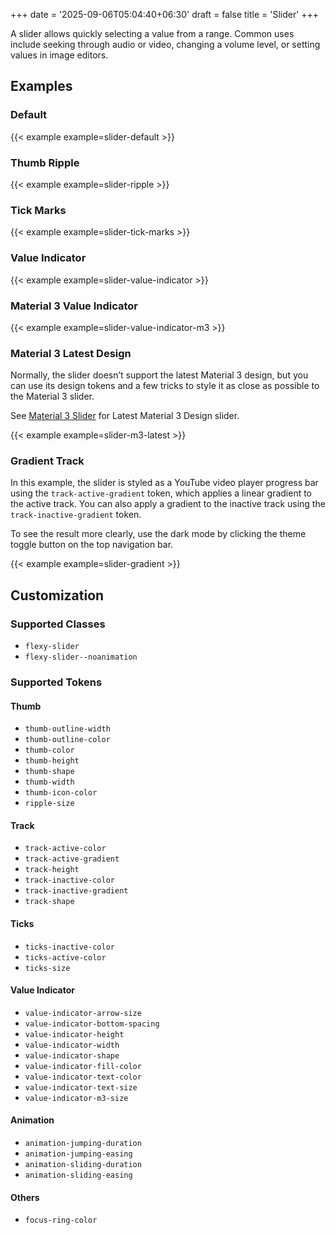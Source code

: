 +++
date = '2025-09-06T05:04:40+06:30'
draft = false
title = 'Slider'
+++

A slider allows quickly selecting a value from a range. Common uses include seeking through audio or video, changing a volume level, or setting values in image editors.

<!--more-->

## Examples

### Default

{{< example example=slider-default >}}

### Thumb Ripple

{{< example example=slider-ripple >}}

### Tick Marks

{{< example example=slider-tick-marks >}}

### Value Indicator

{{< example example=slider-value-indicator >}}

### Material 3 Value Indicator

{{< example example=slider-value-indicator-m3 >}}

### Material 3 Latest Design

Normally, the slider doesn’t support the latest Material 3 design, but you can
use its design tokens and a few tricks to style it as close as possible to the
Material 3 slider.

See [Material 3 Slider](https://m3.material.io/components/sliders/overview) for
Latest Material 3 Design slider.

{{< example example=slider-m3-latest >}}

### Gradient Track

In this example, the slider is styled as a YouTube video player progress bar
using the `track-active-gradient` token, which applies a linear gradient to the
active track. You can also apply a gradient to the inactive track using the
`track-inactive-gradient` token.

To see the result more clearly, use the dark mode by clicking the theme toggle
button on the top navigation bar.

{{< example example=slider-gradient >}}

## Customization

### Supported Classes

- `flexy-slider`
- `flexy-slider--noanimation`

### Supported Tokens

#### Thumb

- `thumb-outline-width`
- `thumb-outline-color`
- `thumb-color`
- `thumb-height`
- `thumb-shape`
- `thumb-width`
- `thumb-icon-color`
- `ripple-size`

#### Track

- `track-active-color`
- `track-active-gradient`
- `track-height`
- `track-inactive-color`
- `track-inactive-gradient`
- `track-shape`

#### Ticks

- `ticks-inactive-color`
- `ticks-active-color`
- `ticks-size`

#### Value Indicator

- `value-indicator-arrow-size`
- `value-indicator-bottom-spacing`
- `value-indicator-height`
- `value-indicator-width`
- `value-indicator-shape`
- `value-indicator-fill-color`
- `value-indicator-text-color`
- `value-indicator-text-size`
- `value-indicator-m3-size`

#### Animation

- `animation-jumping-duration`
- `animation-jumping-easing`
- `animation-sliding-duration`
- `animation-sliding-easing`

#### Others

- `focus-ring-color`
